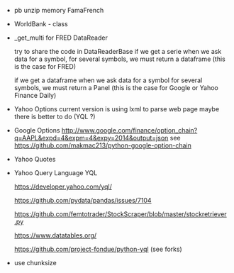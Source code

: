 * pb unzip memory FamaFrench

* WorldBank - class

* _get_multi for FRED DataReader

  try to share the code in DataReaderBase
  if we get a serie when we ask data for a symbol,
  for several symbols, we must return a dataframe (this is the case for FRED)

  if we get a dataframe when we ask data for a symbol
  for several symbols, we must return a Panel (this is the case for Google or Yahoo Finance Daily)

* Yahoo Options
  current version is using lxml to parse web page
  maybe there is better to do (YQL ?)

* Google Options
  http://www.google.com/finance/option_chain?q=AAPL&expd=4&expm=4&expy=2014&output=json
  see https://github.com/makmac213/python-google-option-chain

* Yahoo Quotes

* Yahoo Query Language YQL

  https://developer.yahoo.com/yql/
  
  https://github.com/pydata/pandas/issues/7104
  
  https://github.com/femtotrader/StockScraper/blob/master/stockretriever.py
  
  https://www.datatables.org/
  
  https://github.com/project-fondue/python-yql (see forks)


* use chunksize
